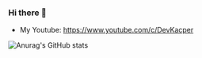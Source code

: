 ### Hi there 👋

- My Youtube: https://www.youtube.com/c/DevKacper

![Anurag's GitHub stats](https://github-readme-stats.vercel.app/api?username=KacperGra&count_private=true&show_icons=true)
